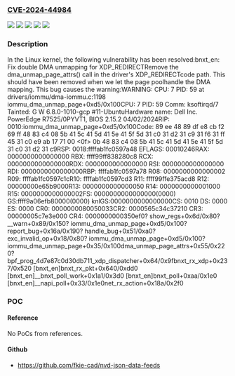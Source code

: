 ### [CVE-2024-44984](https://cve.mitre.org/cgi-bin/cvename.cgi?name=CVE-2024-44984)
![](https://img.shields.io/static/v1?label=Product&message=Linux&color=blue)
![](https://img.shields.io/static/v1?label=Version&message=&color=brightgreen)
![](https://img.shields.io/static/v1?label=Version&message=578fcfd26e2a1d0e687b347057959228567e2af8%20&color=brightgreen)
![](https://img.shields.io/static/v1?label=Version&message=6.6%20&color=brightgreen)
![](https://img.shields.io/static/v1?label=Vulnerability&message=n%2Fa&color=blue)

### Description

In the Linux kernel, the following vulnerability has been resolved:bnxt_en: Fix double DMA unmapping for XDP_REDIRECTRemove the dma_unmap_page_attrs() call in the driver's XDP_REDIRECTcode path.  This should have been removed when we let the page poolhandle the DMA mapping.  This bug causes the warning:WARNING: CPU: 7 PID: 59 at drivers/iommu/dma-iommu.c:1198 iommu_dma_unmap_page+0xd5/0x100CPU: 7 PID: 59 Comm: ksoftirqd/7 Tainted: G        W          6.8.0-1010-gcp #11-UbuntuHardware name: Dell Inc. PowerEdge R7525/0PYVT1, BIOS 2.15.2 04/02/2024RIP: 0010:iommu_dma_unmap_page+0xd5/0x100Code: 89 ee 48 89 df e8 cb f2 69 ff 48 83 c4 08 5b 41 5c 41 5d 41 5e 41 5f 5d 31 c0 31 d2 31 c9 31 f6 31 ff 45 31 c0 e9 ab 17 71 00 <0f> 0b 48 83 c4 08 5b 41 5c 41 5d 41 5e 41 5f 5d 31 c0 31 d2 31 c9RSP: 0018:ffffab1fc0597a48 EFLAGS: 00010246RAX: 0000000000000000 RBX: ffff99ff838280c8 RCX: 0000000000000000RDX: 0000000000000000 RSI: 0000000000000000 RDI: 0000000000000000RBP: ffffab1fc0597a78 R08: 0000000000000002 R09: ffffab1fc0597c1cR10: ffffab1fc0597cd3 R11: ffff99ffe375acd8 R12: 00000000e65b9000R13: 0000000000000050 R14: 0000000000001000 R15: 0000000000000002FS:  0000000000000000(0000) GS:ffff9a06efb80000(0000) knlGS:0000000000000000CS:  0010 DS: 0000 ES: 0000 CR0: 0000000080050033CR2: 0000565c34c37210 CR3: 00000005c7e3e000 CR4: 0000000000350ef0? show_regs+0x6d/0x80? __warn+0x89/0x150? iommu_dma_unmap_page+0xd5/0x100? report_bug+0x16a/0x190? handle_bug+0x51/0xa0? exc_invalid_op+0x18/0x80? iommu_dma_unmap_page+0xd5/0x100? iommu_dma_unmap_page+0x35/0x100dma_unmap_page_attrs+0x55/0x220? bpf_prog_4d7e87c0d30db711_xdp_dispatcher+0x64/0x9fbnxt_rx_xdp+0x237/0x520 [bnxt_en]bnxt_rx_pkt+0x640/0xdd0 [bnxt_en]__bnxt_poll_work+0x1a1/0x3d0 [bnxt_en]bnxt_poll+0xaa/0x1e0 [bnxt_en]__napi_poll+0x33/0x1e0net_rx_action+0x18a/0x2f0

### POC

#### Reference
No PoCs from references.

#### Github
- https://github.com/fkie-cad/nvd-json-data-feeds

